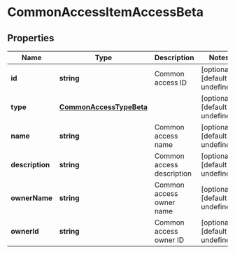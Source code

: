 # CommonAccessItemAccessBeta

## Properties

Name | Type | Description | Notes
------------ | ------------- | ------------- | -------------
**id** | **string** | Common access ID | [optional] [default to undefined]
**type** | [**CommonAccessTypeBeta**](CommonAccessTypeBeta.md) |  | [optional] [default to undefined]
**name** | **string** | Common access name | [optional] [default to undefined]
**description** | **string** | Common access description | [optional] [default to undefined]
**ownerName** | **string** | Common access owner name | [optional] [default to undefined]
**ownerId** | **string** | Common access owner ID | [optional] [default to undefined]

